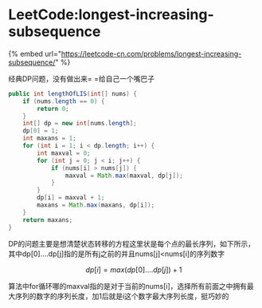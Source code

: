 # LeetCode:longest-increasing-subsequence

{% embed url="https://leetcode-cn.com/problems/longest-increasing-subsequence/" %}

经典DP问题，没有做出来= =给自己一个嘴巴子

```java
public int lengthOfLIS(int[] nums) {
    if (nums.length == 0) {
        return 0;
    }
    int[] dp = new int[nums.length];
    dp[0] = 1;
    int maxans = 1;
    for (int i = 1; i < dp.length; i++) {
        int maxval = 0;
        for (int j = 0; j < i; j++) {
            if (nums[i] > nums[j]) {
                maxval = Math.max(maxval, dp[j]);
            }
        }
        dp[i] = maxval + 1;
        maxans = Math.max(maxans, dp[i]);
    }
    return maxans;
}
```

DP的问题主要是想清楚状态转移的方程这里状是每个点的最长序列，如下所示，其中dp\[0\]....dp\[j\]指的是所有j之前的并且nums\[j\]&lt;nums\[i\]的序列数字

$$
dp[i]=max(dp[0]....dp[j])+1
$$

算法中for循环哪的maxval指的是对于当前的nums\[i\]，选择所有前面之中拥有最大序列的数字的序列长度，加1后就是i这个数字最大序列长度，挺巧妙的

